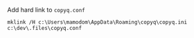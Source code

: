 
Add hard link to `copyq.conf`
```
mklink /H c:\Users\mamodom\AppData\Roaming\copyq\copyq.ini c:\dev\.files\copyq.conf
```